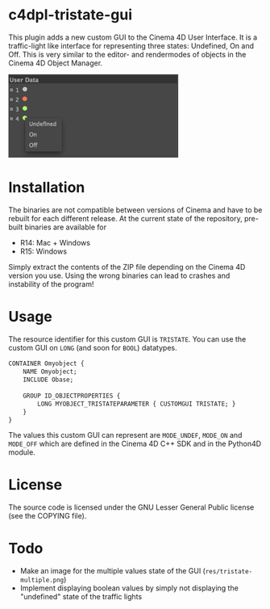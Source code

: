 c4dpl-tristate-gui
==================

This plugin adds a new custom GUI to the Cinema 4D User Interface. It
is a traffic-light like interface for representing three states: Undefined,
On and Off. This is very similar to the editor- and rendermodes of objects
in the Cinema 4D Object Manager.

![Example of the traffic-lights GUI](image.png)

Installation
============

The binaries are not compatible between versions of Cinema and have to be
rebuilt for each different release. At the current state of the repository,
pre-built binaries are available for

- R14: Mac + Windows
- R15: Windows

Simply extract the contents of the ZIP file depending on the Cinema 4D
version you use. Using the wrong binaries can lead to crashes and instability
of the program!

Usage
=====

The resource identifier for this custom GUI is `TRISTATE`. You can use the
custom GUI on `LONG` (and soon for `BOOL`) datatypes.

    CONTAINER Omyobject {
        NAME Omyobject;
        INCLUDE Obase;
        
        GROUP ID_OBJECTPROPERTIES {
            LONG MYOBJECT_TRISTATEPARAMETER { CUSTOMGUI TRISTATE; }
        }
    }

The values this custom GUI can represent are `MODE_UNDEF`, `MODE_ON` and
`MODE_OFF` which are defined in the Cinema 4D C++ SDK and in the Python4D
module.
        

License
=======

The source code is licensed under the GNU Lesser General Public license (see
the COPYING file).

Todo
====

- Make an image for the multiple values state of the GUI
(`res/tristate-multiple.png`)
- Implement displaying boolean values by simply not displaying the
"undefined" state of the traffic lights
